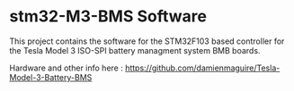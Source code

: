 # stm32-M3-BMS Software
This project contains the software for the STM32F103 based controller for the Tesla Model 3
ISO-SPI battery managment system BMB boards.

Hardware and other info here : https://github.com/damienmaguire/Tesla-Model-3-Battery-BMS

